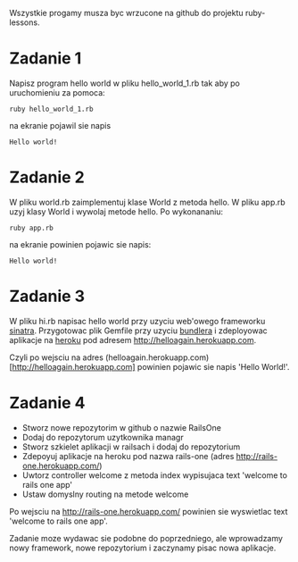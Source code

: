 Wszystkie progamy musza byc wrzucone na github do projektu ruby-lessons.

# Zadanie 1

Napisz program hello world w pliku hello_world_1.rb tak aby po uruchomieniu za pomoca:
```
ruby hello_world_1.rb
```

na ekranie pojawil sie napis
```
Hello world!
```

# Zadanie 2

W pliku world.rb zaimplementuj klase World z metoda hello.
W pliku app.rb uzyj klasy World i wywolaj metode hello. Po wykonananiu:
```
ruby app.rb
```

na ekranie powinien pojawic sie napis:
```
Hello world!
```

# Zadanie 3

W pliku hi.rb napisac hello world przy uzyciu web'owego frameworku [sinatra](http://www.sinatrarb.com/). Przygotowac plik Gemfile przy uzyciu [bundlera](http://bundler.io/) i zdeployowac aplikacje na [heroku](http://heroku.com) pod adresem http://helloagain.herokuapp.com.

Czyli po wejsciu na adres (helloagain.herokuapp.com)[http://helloagain.herokuapp.com] powinien pojawic sie napis 'Hello World!'.

# Zadanie 4

* Stworz nowe repozytorim w github o nazwie RailsOne
* Dodaj do repozytorum uzytkownika managr
* Stworz szkielet aplikacji w railsach i dodaj do repozytorium
* Zdepoyuj aplikacje na heroku pod nazwa rails-one (adres http://rails-one.herokuapp.com/)
* Uwtorz controller welcome z metoda index wypisujaca text 'welcome to rails one app'
* Ustaw domyslny routing na metode welcome

Po wejsciu na http://rails-one.herokuapp.com/ powinien sie wyswietlac text 'welcome to rails one app'.

Zadanie moze wydawac sie podobne do poprzedniego, ale wprowadzamy nowy framework, nowe repozytorium i zaczynamy pisac nowa aplikacje.
